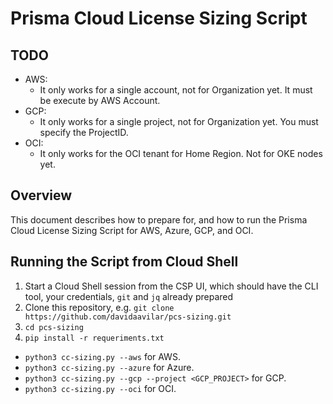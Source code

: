 # Prisma Cloud License Sizing Script

## TODO

- AWS: 
    - It only works for a single account, not for Organization yet. It must be execute by AWS Account.
- GCP:
    - It only works for a single project, not for Organization yet. You must specify the ProjectID.
- OCI:
    - It only works for the OCI tenant for Home Region. Not for OKE nodes yet.

## Overview

This document describes how to prepare for, and how to run the Prisma Cloud License Sizing Script for AWS, Azure, GCP, and OCI.

## Running the Script from Cloud Shell

1. Start a Cloud Shell session from the CSP UI, which should have the CLI tool, your credentials, ```git``` and ``jq`` already prepared
2. Clone this repository, e.g. ```git clone https://github.com/davidaavilar/pcs-sizing.git```
3. ```cd pcs-sizing```
4. ```pip install -r requeriments.txt```
- ```python3 cc-sizing.py --aws``` for AWS.
- ```python3 cc-sizing.py --azure``` for Azure.
- ```python3 cc-sizing.py --gcp --project <GCP_PROJECT>``` for GCP.
- ```python3 cc-sizing.py --oci``` for OCI.